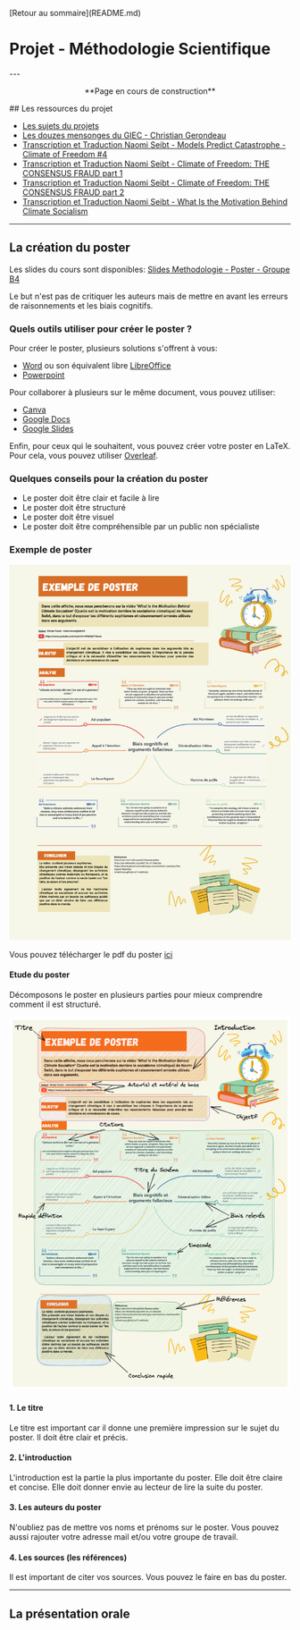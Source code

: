 <p style="text-align:left;">
    [Retour au sommaire](README.md)
</p>
<p style="text-align:center;">

# Projet - Méthodologie Scientifique

</p>
---
<p style="text-align:center;">
**Page en cours de construction**
</p>
## Les ressources du projet

- [Les sujets du projets](fichiers/Cours_4TPU202U%20-%20Sujets%20de%20projets.pdf)
- [Les douzes mensonges du GIEC - Christian Gerondeau](fichiers/Les%20douze%20mensonges%20du%20GIEC%20_%20La%20religion%20-%20Christian%20Gerondeau.docx)
- [Transcription et Traduction Naomi Seibt - Models Predict Catastrophe - Climate of Freedom #4](fichiers/transcription-naomi-cof4.md)
- [Transcription et Traduction Naomi Seibt - Climate of Freedom: THE CONSENSUS FRAUD part 1](fichiers/transcription-naomi-1.md)
- [Transcription et Traduction Naomi Seibt - Climate of Freedom: THE CONSENSUS FRAUD part 2](fichiers/transcription-naomi-2.md)
- [Transcription et Traduction Naomi Seibt - What Is the Motivation Behind Climate Socialism](fichiers/transcription-naomi-motivation.md)

---

## La création du poster

Les slides du cours sont disponibles: [Slides Methodologie - Poster - Groupe B4](fichiers/Poster_methodologie_B4.pdf)

Le but n'est pas de critiquer les auteurs mais de mettre en avant les erreurs de raisonnements et les biais cognitifs.

<div class="line"></div>

### Quels outils utiliser pour créer le poster ?

Pour créer le poster, plusieurs solutions s'offrent à vous:

- [Word](https://www.microsoft.com/fr-fr/microsoft-365/word) ou son équivalent libre [LibreOffice](https://fr.libreoffice.org/)
- [Powerpoint](https://www.microsoft.com/fr-fr/microsoft-365/powerpoint)

Pour collaborer à plusieurs sur le même document, vous pouvez utiliser:

- [Canva](https://www.canva.com/fr_fr/)
- [Google Docs](https://docs.google.com/document/u/0/)
- [Google Slides](https://docs.google.com/presentation/u/0/)

Enfin, pour ceux qui le souhaitent, vous pouvez créer votre poster en LaTeX. Pour cela, vous pouvez utiliser [Overleaf](https://www.overleaf.com/).

<div class="line"></div>

### Quelques conseils pour la création du poster

- Le poster doit être clair et facile à lire
- Le poster doit être structuré
- Le poster doit être visuel
- Le poster doit être compréhensible par un public non spécialiste

<div class="line"></div>

### Exemple de poster

![Poster](fichiers/Poster-Rohan-Naomi-v2.png)

Vous pouvez télécharger le pdf du poster [ici](fichiers/Poster-Rohan-Naomi-v2.pdf)

<div class="line"></div>

#### Etude du poster

Décomposons le poster en plusieurs parties pour mieux comprendre comment il est structuré.

![Poster annoté](fichiers/Poster-R-N-annoted.png)

#### 1. Le titre

Le titre est important car il donne une première impression sur le sujet du poster. Il doit être clair et précis.

#### 2. L'introduction

L'introduction est la partie la plus importante du poster. Elle doit être claire et concise. Elle doit donner envie au lecteur de lire la suite du poster.

#### 3. Les auteurs du poster

N'oubliez pas de mettre vos noms et prénoms sur le poster. Vous pouvez aussi rajouter votre adresse mail et/ou votre groupe de travail.

#### 4. Les sources (les références)

Il est important de citer vos sources. Vous pouvez le faire en bas du poster.

---

## La présentation orale

